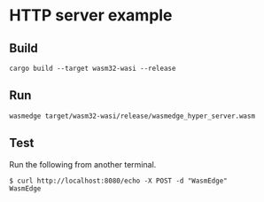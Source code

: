 # HTTP server example

## Build

```
cargo build --target wasm32-wasi --release
```

## Run

```
wasmedge target/wasm32-wasi/release/wasmedge_hyper_server.wasm
```

## Test

Run the following from another terminal.

```
$ curl http://localhost:8080/echo -X POST -d "WasmEdge"
WasmEdge
```
